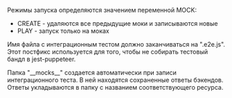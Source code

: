 Режимы запуска определяются значением переменной MOCK:
- CREATE - удаляются все предыдущие моки и записываются новые
- PLAY - запуск только на моках

Имя файла с интеграционным тестом должно заканчиваться на ".e2e.js". Этот постфикс используется для того, чтобы не собирать тестовый бандл в jest-puppeteer.

Папка "\_\_mocks\_\_" создается автоматически при записи интеграционного теста. В ней находятся сохраненные ответы бэкендов. Ответы укладываются в папку с названием соответствующего ресурса.
